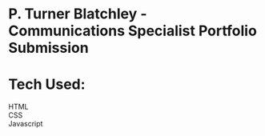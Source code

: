 # P. Turner Blatchley - Communications Specialist Portfolio Submission


# Tech Used:
  HTML<br>
  CSS<br>
  Javascript


